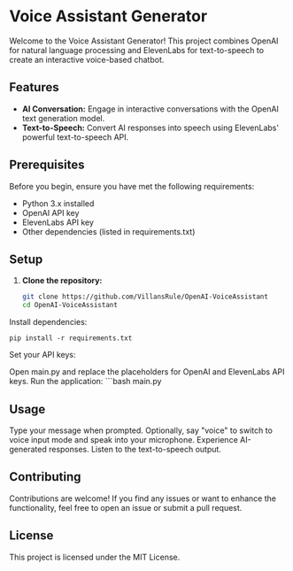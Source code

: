 # Voice Assistant Generator

Welcome to the Voice Assistant Generator! This project combines OpenAI for natural language processing and ElevenLabs for text-to-speech to create an interactive voice-based chatbot.

## Features

- **AI Conversation:** Engage in interactive conversations with the OpenAI text generation model.
- **Text-to-Speech:** Convert AI responses into speech using ElevenLabs' powerful text-to-speech API.

## Prerequisites

Before you begin, ensure you have met the following requirements:

- Python 3.x installed
- OpenAI API key
- ElevenLabs API key
- Other dependencies (listed in requirements.txt)

## Setup

1. **Clone the repository:**
   ```bash
   git clone https://github.com/VillansRule/OpenAI-VoiceAssistant
   cd OpenAI-VoiceAssistant
Install dependencies:

  
    pip install -r requirements.txt
Set your API keys:

Open main.py and replace the placeholders for OpenAI and ElevenLabs API keys.
Run the application:
     ```bash
     main.py

## Usage
Type your message when prompted.
Optionally, say "voice" to switch to voice input mode and speak into your microphone.
Experience AI-generated responses.
Listen to the text-to-speech output.
## Contributing
Contributions are welcome! If you find any issues or want to enhance the functionality, feel free to open an issue or submit a pull request.

## License
This project is licensed under the MIT License.


 
